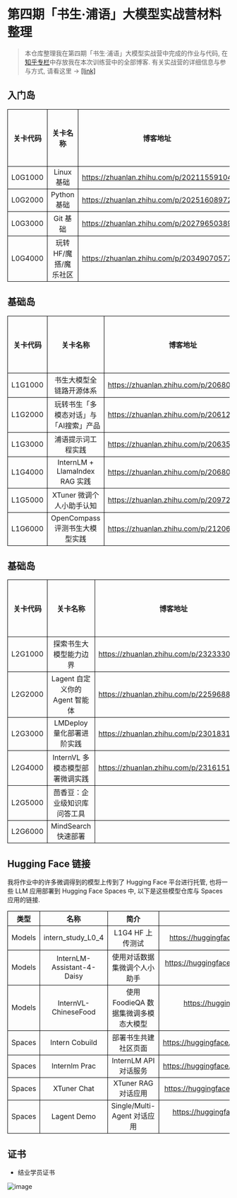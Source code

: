 # 第四期「书生·浦语」大模型实战营材料整理

> 本仓库整理我在第四期「书生·浦语」大模型实战营中完成的作业与代码, 在[知乎专栏](https://www.zhihu.com/column/c_1866541504971022336)中存放我在本次训练营中的全部博客.
> 有关实战营的详细信息与参与方式, 请看这里 $\longrightarrow$ [[link]](https://internlm.intern-ai.org.cn/developers/activity)

<style>
table {
    width: 100%;
    table-layout: fixed;
    border-collapse: collapse;
}

th, td {
    border: 1px solid black; /* 添加边框，方便查看 */
    text-align: center;
}

th:nth-child(1), td:nth-child(1) { width: 15%; }
th:nth-child(2), td:nth-child(2) { width: 30%; }
th:nth-child(3), td:nth-child(3) { width: 35%; }
th:nth-child(4), td:nth-child(4) { width: 10%; }
</style>

## 入门岛

| 关卡代码 | 关卡名称 |  博客地址  | 源代码目录  |
| ------ | ---- | ------ |------ |
| L0G1000   |  Linux 基础  | https://zhuanlan.zhihu.com/p/20211559104 |  |
| L0G2000   |   Python 基础   | https://zhuanlan.zhihu.com/p/20251608972 |  |
| L0G3000   |  Git 基础   | https://zhuanlan.zhihu.com/p/20279650389 |  |
| L0G4000   |  玩转HF/魔搭/魔乐社区   | https://zhuanlan.zhihu.com/p/20349070577 |  |

## 基础岛

| 关卡代码 | 关卡名称 |  博客地址  | 源代码目录  |
| ------ | ---- | ------ |------ |
| L1G1000   |  书生大模型全链路开源体系  | https://zhuanlan.zhihu.com/p/20680528206 |  |
| L1G2000   |   玩转书生「多模态对话」与「AI搜索」产品   | https://zhuanlan.zhihu.com/p/20612685839 |  |
| L1G3000   |  浦语提示词工程实践   | https://zhuanlan.zhihu.com/p/20635017468 |  |
| L1G4000   |  InternLM + LlamaIndex RAG 实践   | https://zhuanlan.zhihu.com/p/20680528206 |  |
| L1G5000   |  XTuner 微调个人小助手认知   | https://zhuanlan.zhihu.com/p/20972860078 |  |
| L1G6000   |  OpenCompass 评测书生大模型实践   | https://zhuanlan.zhihu.com/p/21206895488 |  |

## 基础岛

| 关卡代码 | 关卡名称 |  博客地址  | 源代码目录  |
| ------ | ---- | ------ |------ |
| L2G1000   |  探索书生大模型能力边界  | https://zhuanlan.zhihu.com/p/23233308541 |  |
| L2G2000   |   Lagent 自定义你的 Agent 智能体   | https://zhuanlan.zhihu.com/p/22596889997 |  |
| L2G3000   |  LMDeploy 量化部署进阶实践  | https://zhuanlan.zhihu.com/p/23018314706 |  |
| L2G4000   |  InternVL 多模态模型部署微调实践   | https://zhuanlan.zhihu.com/p/23161515847 |  |
| L2G5000   |  茴香豆：企业级知识库问答工具   |  |  |
| L2G6000   |  MindSearch 快速部署   |  |  |

## Hugging Face 链接

我将作业中的许多微调得到的模型上传到了 Hugging Face 平台进行托管, 也将一些 LLM 应用部署到 Hugging Face Spaces 中, 以下是这些模型仓库与 Spaces 应用的链接.

| 类型 | 名称 |  简介  | 链接  |
| ------ | ---- | ------ |------ |
| Models   |  intern_study_L0_4  | L1G4 HF 上传测试 | https://huggingface.co/D4isyC/intern_study_L0_4 |
| Models   |   InternLM-Assistant-4-Daisy   | 使用对话数据集微调个人小助手 | https://huggingface.co/D4isyC/InternLM-Assistant-4-Daisy |
| Models   |  InternVL-ChineseFood  | 使用 FoodieQA 数据集微调多模态大模型 | https://huggingface.co/D4isyC/InternVL-ChineseFood |
| Spaces   |  Intern Cobuild   | 部署书生共建社区页面 | https://huggingface.co/spaces/D4isyC/intern_cobuild |
| Spaces   |  Internlm Prac   |  InternLM API 对话服务 | https://huggingface.co/spaces/D4isyC/internlm-prac |
| Spaces   |  XTuner Chat   |  XTuner RAG 对话应用 | https://huggingface.co/spaces/D4isyC/XTuner-Chat |
| Spaces   |  Lagent Demo   |  Single/Multi-Agent 对话应用 | https://huggingface.co/spaces/D4isyC/Lagent-Demo |

## 证书

- 结业学员证书

![image](./assets/InternLM-Graduate.png)
